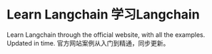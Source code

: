 # Learn Langchain 学习Langchain
Learn Langchain through the official website, with all the examples. Updated in time.
官方网站案例从入门到精通，同步更新。
